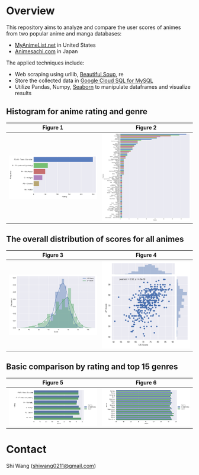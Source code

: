 Overview
========

This repository aims to analyze and compare the user scores of animes from two popular anime and manga databases:
- [MyAnimeList.net](https://myanimelist.net/) in United States
- [Animesachi.com](https://www.animesachi.com/) in Japan

The applied techniques include:
- Web scraping using urllib, [Beautiful Soup](https://www.crummy.com/software/BeautifulSoup/), re
- Store the collected data in [Google Cloud SQL for MySQL](https://cloud.google.com/sql/docs/mysql/)
- Utilize Pandas, Numpy, [Seaborn](https://seaborn.pydata.org/) to manipulate dataframes and visualize results

Histogram for anime **rating** and **genre**
------

Figure 1 | Figure 2
:-------------------------:|:-------------------------:
<img src="/fig/Rating_Count_Plot.png" width="500">  |  <img src="/fig/Producer_Count_Plot.png" width="500">

The overall distribution of scores for all animes
------

Figure 3 | Figure 4
:-------------------------:|:-------------------------:
<img src="/fig/Two_Hist_Plot.png" width="500"> | <img src="/fig/Two_Corr_Plot.png" width="500">

Basic comparison by rating and top 15 genres
------

Figure 5 | Figure 6
:-------------------------:|:-------------------------:
<img src="/fig/By_rating_Comparison_Plot.png" width="500"> | <img src="/fig/By_genre_Comparison_Plot.png" width="500">


Contact
=======

Shi Wang (<shiwang0211@gmail.com>)
